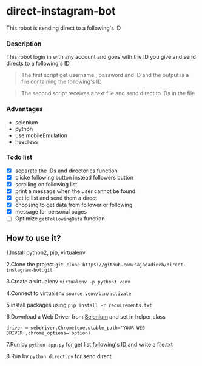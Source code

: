 # direct-instagram-bot

This robot is sending direct to a following's ID

### Description

This robot login in with any account and goes with the ID you give and send directs to a following's ID
>The first script get username , password and ID and the output is a file containing the following's ID

>The second script receives a text file and send direct to IDs in the file

### Advantages

- selenium
- python
- use mobileEmulation
- headless

### Todo list

- [x] separate the IDs and directories function
- [x] clicke following button instead followers button
- [x] scrolling on following list
- [x] print a message when the user cannot be found
- [x] get id list and  send them a direct
- [x] choosing to get data from follower or following
- [X] message for personal pages
- [ ] Optimize `getFollowingData‍‍` function

## How to use it?

1.Install python2, pip, virtualenv

2.Clone the project `git clone https://github.com/sajadadineh/direct-instagram-bot.git`

3.Create a virtualenv `virtualenv -p python3 venv`

4.Connect to virtualenv `source venv/bin/activate`

5.install packages using `pip install -r requirements.txt`

6.Download a Web Driver from [Selenium](https://www.selenium.dev/downloads/) and set in helper class

`driver = webdriver.Chrome(executable_path='YOUR WEB DRIVER',chrome_options= option)`

7.Run by `python app.py` for get list following's ID and write a file.txt

8.Run by `python direct.py` for send direct
